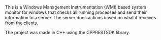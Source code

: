 This is a Windows Management Instrumentation (WMI) based system monitor for windows that checks all running processes and send their information to a server. The server does actions based on what it receives from the clients.

The project was made in C++ using the CPPRESTSDK library.